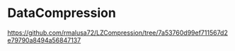 # DataCompression

https://github.com/rmalusa72/LZCompression/tree/7a53760d99ef711567d2e79790a8494a56847137
